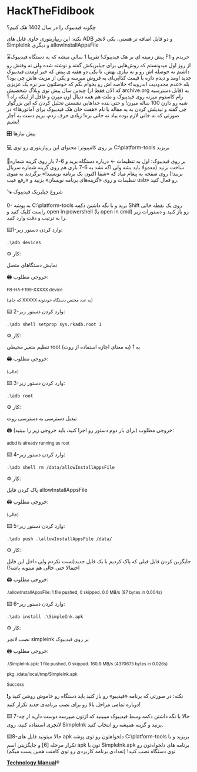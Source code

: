 # HackTheFidibook
چگونه فیدیبوک را در سال 1402 هک کنیم؟

نکته: این ریپازیتوری حاوی فایل های ADB و دو فایل اضافه تر هستی، یکی لانچر SimpleInk و دیگری allowInstallAppsFile
 
⌛️پیش زمینه ای بر هک فیدیبوک!
تقریبا 1 سالی میشه که یه دستگاه فیدیبوک F1 خریدم و از روز اول میدونستم که روش‌هایی برای جیلبریکش گفته و نوشته شده ولی نه وقتش رو داشتم نه حوصله اش رو و نه نیازی بهش، تا یکی دو هفته ی پیش که خبر اومدن فیدیبوک جدید اومد و دیدم داره با قیمت کذایی‌‍ای به فروش میرسه و یکی از مزیت هاش چی بود؟ بله «عدم محدودیت اندروید!»
خلاصه اش رو بخوام بگم که حوصلتون سر نره یک عزیزی چندین سال پیش توی وبلاگ شخصیش (که الان فقط از archive.org قابل دسترسیه)  یه رام کاستوم میزنه روی فیدیبوک و ملت هم همه دنبال اون میرن و غافل از اینکه راه 1 شبه رو دارن 100 ساله میرن! و حتی بنده خداهایی نشستن تحلیل کردن که این بزرگوار چی گفته و تبدیلش کردن به یه مقاله با نام «هفت خان هک فیدیبوک برای آماتورها!» در صورتی که نه خانی لازم بوده بیاد نه خانی بره! زیادی حرف زدم، بریم دست به آچار بشیم!
 
🎛 پیش نیازها

💻 بر روی کامپیوتر:
محتوای این ریپازیتوری رو توی C:\platform-tools بریزید

📱بر روی فیدیبوک:
اول به تنظیمات ← درباره دستگاه برید و 6-7 بار روی گزینه شماره ساخت بزنید (معمولا باید بشه ولی اگه نشد یه 6-7 باری هم روی گزینه شماره سریال بزنید!) روی صفحه یه پیغام میاد که «شما اکنون یک برنامه نویسید!» 
برگردید به منوی تنظیمات و روی «گزینه‌های برنامه نویسان» بزنید و «رفع عیب usb» رو فعال کنید.

🪚 شروع جیلبریک فیدیبوک

0- به پوشه C:\platform-tools برید و با نگه داشتن دکمه Shift روی یک نقطه خالی راست کلیک کنید و open in powershell (یا open in cmd) رو باز کنید و دستورات زیر را به ترتیب و دقت وارد کنید.
 
⌨️1-وارد کردن دستور زیر:

```
.\adb devices
```


⚙️ کار:

نمایش دستگاهای متصل

🖨 خروجی مطلوب:

<sub>FB-HA-F199-XXXXX        device</sub>

<sub>(که جای XXXXX یه عدد مختص دستگاه خودتونه)</sub>

 ⌨️ 2-وارد کردن دستور زیر:
 
```
.\adb shell setprop sys.rkadb.root 1
```

⚙️ کار:

تنظیم متغیر محیطی root به 1 (به معنای اجازه استفاده از روت)

🖨 خروجی مطلوب:

<sub>
(خالی)</sub>

 ⌨️ 3-وارد کردن دستور زیر:
 
```
.\adb root
```

⚙️ کار:

تبدیل دسترسی به دسترسی روت

🖨 خروجی مطلوب (برای بار دوم دستور رو اجرا کنید، باید خروجی زیر را ببینید):

<sub>adbd is already running as root</sub>

 ⌨️ 4-وارد کردن دستور زیر:
 
```
.\adb shell rm /data/allowInstallAppsFile
```

⚙️ کار:

پاک کردن فایل allowInstallAppsFile 

🖨 خروجی مطلوب:

<sub>
(خالی)</sub>

 ⌨️ 5-وارد کردن دستور زیر:
 
```
.\adb push .\allowInstallAppsFile /data/
```

⚙️ کار:

جایگزین کردن فایل قبلی که پاک کردیم با یک فایل جدید(تست نکردم ولی داخل این فایل احتمالا حتی خالی هم میتونه باشه!)

🖨 خروجی مطلوب:

<sub>.\allowInstallAppsFile: 1 file pushed, 0 skipped. 0.0 MB/s (87 bytes in 0.004s)</sub>

⌨️ 6-وارد کردن دستور زیر:

```
.\adb install .\SimpleInk.apk
```

⚙️ کار:

نصب لانچر simpleink بر روی فیدیبوک

🖨 خروجی مطلوب:

<sub>.\SimpleInk.apk: 1 file pushed, 0 skipped. 160.9 MB/s (4370675 bytes in 0.026s)</sub>

<sub>pkg: /data/local/tmp/SimpleInk.apk</sub>
        
<sub>Success</sub>

❗️نکته: در صورتی که برنامه «فیدیبو» رو باز کنید باید دستگاه رو خاموش روشن کنید و دوباره تمامی مراحل بالا رو برای نصب برنامه‌ی جدید تکرار کنید!

 ⌨️ 7-حالا با نگه داشتن دکمه وسط فیدیبوک میبینید که ازتون میپرسه دوست دارید از چه لانچری استفاده کنید، روی SimpleInk بزنید و گزینه همیشه رو انتخاب کنید.

 ⌨️8-حالا میتونید فایل های apk دلخواهتون رو توی پوشه C:\platform-tools بریزید و با تکرار مرحله [6] و جایگزینی اسم apk تون با SimpleInk.apk برنامه های دلخواه‌تون رو توی دستگاه نصب کنید! (تعدادی برنامه کاربردی رو توی کامنت همین پست میگم)
 

 **[Technology Manual](https://t.me/TechnologyManual)®**
